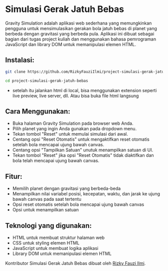 # Simulasi Gerak Jatuh Bebas
Gravity Simulation adalah aplikasi web sederhana yang memungkinkan pengguna untuk mensimulasikan gerakan bola jatuh bebas di planet yang berbeda dengan gravitasi yang berbeda pula.
Aplikasi ini dibuat sebagai bagian dari tugas project kuliah dan menggunakan bahasa pemrograman JavaScript dan library DOM untuk memanipulasi elemen HTML.

## Instalasi: 
```bash
git clone https://github.com/RizkyFauziIlmi/project-simulasi-gerak-jatuh-bebas.git
```
```bash
cd project-simulasi-gerak-jatuh-bebas
```
* setelah itu jalankan html di local, bisa menggunakan extension seperti live preview, live server, dll. Atau bisa buka file html langsung

## Cara Menggunakan:
* Buka halaman Gravity Simulation pada browser web Anda.
* Pilih planet yang ingin Anda gunakan pada dropdown menu.
* Tekan tombol "Reset" untuk memulai simulasi dari awal.
* Centang opsi "Reset Otomatis" untuk mengaktifkan reset otomatis setelah bola mencapai ujung bawah canvas.
* Centang opsi "Tampilkan Satuan" unutuk menampilkan satuan di UI.
* Tekan tombol "Reset" jika opsi "Reset Otomatis" tidak diaktifkan dan bola telah mencapai ujung bawah canvas.

## Fitur: 
* Memilih planet dengan gravitasi yang berbeda-beda
* Menampilkan nilai variabel posisi, kecepatan, waktu, dan jarak ke ujung bawah canvas pada saat tertentu
* Opsi reset otomatis setelah bola mencapai ujung bawah canvas
* Opsi untuk menampilkan satuan

## Teknologi yang digunakan:
* HTML untuk membuat struktur halaman web
* CSS untuk styling elemen HTML
* JavaScript untuk membuat logika aplikasi
* Library DOM untuk memanipulasi elemen HTML

Kontributor
Simulasi Gerak Jatuh Bebas dibuat oleh [Rizky Fauzi Ilmi](https://github.com/RizkyFauziIlmi).
